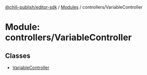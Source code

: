 [@chili-publish/editor-sdk](../README.md) / [Modules](../modules.md) / controllers/VariableController

# Module: controllers/VariableController

## Classes

- [VariableController](../classes/controllers_VariableController.VariableController.md)
